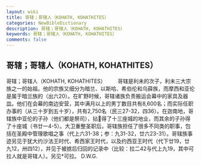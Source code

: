 ```yaml
---
layout: wiki
title: 哥辖；哥辖人（KOHATH, KOHATHITES）
categories: NewBibleDictionary
description: 哥辖；哥辖人（KOHATH, KOHATHITES）
keywords: 哥辖；哥辖人（KOHATH, KOHATHITES）
comments: false
---
```


## 哥辖；哥辖人（KOHATH, KOHATHITES）



哥辖；哥辖人（KOHATH, KOHATHITES）
　　哥辖是利未的次子，利未三大宗族之一的始祖。他的宗族又细分为暗兰、以斯哈、希伯伦和乌薛族，而摩西和亚伦是属于暗兰族的（出六20）。在旷野时候，哥辖诸族负责搬运会幕中的家具及器皿。他们在会幕的南边安营，其中满月以上的男丁数目共有8,600名；而实际任职办事的（从三十岁到五十岁），共有2,750名（民三27-32，四36）。在迦南地，哥辖族中亚伦的子孙（他们都是祭司），拈得了十三座城的地业，而其余的子孙得了十座城（书廿一4-5）。大卫重整圣职后，哥辖族担任了很多不同类的职事，包括在圣殿中管理歌唱之事（代上六31-38；参：九31-32，廿六23-31）。哥辖族事迹另见于犹大约沙法王时代、希西家王时代，以及约西亚王时代（代下廿19，廿九12，卅四12），并见于被掳后归回的记录中（比较：拉二42与代上九19，其中可拉人就是哥辖人）。另见*可拉。
D.W.G.




